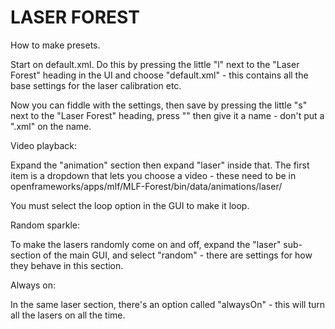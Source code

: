 # LASER FOREST


How to make presets.


Start on default.xml. Do this by pressing the little "l" next to the "Laser Forest" heading in the UI and choose "default.xml" - this contains all the base settings for the laser calibration etc.

Now you can fiddle with the settings, then save by pressing the little "s" next to the "Laser Forest" heading, press "<CREATE NEW>" then give it a name - don't put a ".xml" on the name.


Video playback:

Expand the "animation" section then expand "laser" inside that. The first item is a dropdown that lets you choose a video - these need to be in openframeworks/apps/mlf/MLF-Forest/bin/data/animations/laser/

You must select the loop option in the GUI to make it loop.


Random sparkle:

To make the lasers randomly come on and off, expand the "laser" sub-section of the main GUI, and select "random" - there are settings for how they behave in this section.


Always on:

In the same laser section, there's an option called "alwaysOn" - this will turn all the lasers on all the time.